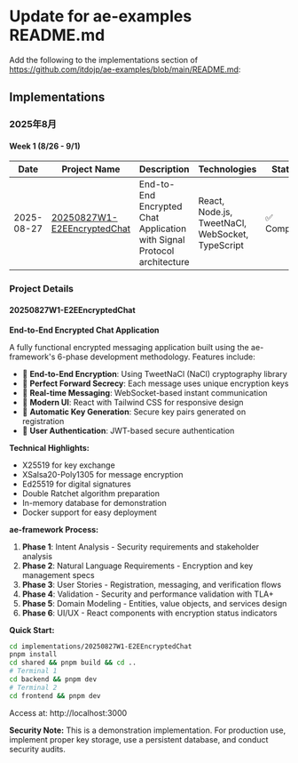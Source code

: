 # Update for ae-examples README.md

Add the following to the implementations section of https://github.com/itdojp/ae-examples/blob/main/README.md:

## Implementations

### 2025年8月

#### Week 1 (8/26 - 9/1)

| Date | Project Name | Description | Technologies | Status |
|------|-------------|-------------|--------------|--------|
| 2025-08-27 | [20250827W1-E2EEncryptedChat](./implementations/20250827W1-E2EEncryptedChat) | End-to-End Encrypted Chat Application with Signal Protocol architecture | React, Node.js, TweetNaCl, WebSocket, TypeScript | ✅ Complete |

### Project Details

#### 20250827W1-E2EEncryptedChat
**End-to-End Encrypted Chat Application**

A fully functional encrypted messaging application built using the ae-framework's 6-phase development methodology. Features include:

- 🔐 **End-to-End Encryption**: Using TweetNaCl (NaCl) cryptography library
- 🔄 **Perfect Forward Secrecy**: Each message uses unique encryption keys
- 🚀 **Real-time Messaging**: WebSocket-based instant communication
- 🎨 **Modern UI**: React with Tailwind CSS for responsive design
- 🔑 **Automatic Key Generation**: Secure key pairs generated on registration
- 👥 **User Authentication**: JWT-based secure authentication

**Technical Highlights:**
- X25519 for key exchange
- XSalsa20-Poly1305 for message encryption
- Ed25519 for digital signatures
- Double Ratchet algorithm preparation
- In-memory database for demonstration
- Docker support for easy deployment

**ae-framework Process:**
1. **Phase 1**: Intent Analysis - Security requirements and stakeholder analysis
2. **Phase 2**: Natural Language Requirements - Encryption and key management specs
3. **Phase 3**: User Stories - Registration, messaging, and verification flows
4. **Phase 4**: Validation - Security and performance validation with TLA+
5. **Phase 5**: Domain Modeling - Entities, value objects, and services design
6. **Phase 6**: UI/UX - React components with encryption status indicators

**Quick Start:**
```bash
cd implementations/20250827W1-E2EEncryptedChat
pnpm install
cd shared && pnpm build && cd ..
# Terminal 1
cd backend && pnpm dev
# Terminal 2
cd frontend && pnpm dev
```

Access at: http://localhost:3000

**Security Note:** This is a demonstration implementation. For production use, implement proper key storage, use a persistent database, and conduct security audits.